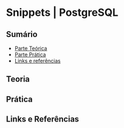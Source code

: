 # Snippets | PostgreSQL

## Sumário

- [Parte Teórica]()
- [Parte Prática]()
- [Links e referências]()

## Teoria

## Prática

## Links e Referências